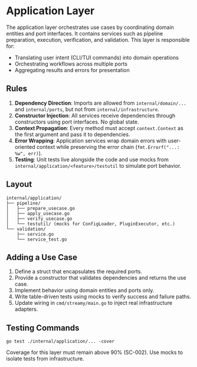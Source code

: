 # Application Layer

The application layer orchestrates use cases by coordinating domain entities and port interfaces. It contains services such as pipeline preparation, execution, verification, and validation. This layer is responsible for:

- Translating user intent (CLI/TUI commands) into domain operations
- Orchestrating workflows across multiple ports
- Aggregating results and errors for presentation

## Rules

1. **Dependency Direction**: Imports are allowed from `internal/domain/...` and `internal/ports`, but not from `internal/infrastructure`.
2. **Constructor Injection**: All services receive dependencies through constructors using port interfaces. No global state.
3. **Context Propagation**: Every method must accept `context.Context` as the first argument and pass it to dependencies.
4. **Error Wrapping**: Application services wrap domain errors with user-oriented context while preserving the error chain (`fmt.Errorf("...: %w", err)`).
5. **Testing**: Unit tests live alongside the code and use mocks from `internal/application/<feature>/testutil` to simulate port behavior.

## Layout

```
internal/application/
├── pipeline/
│   ├── prepare_usecase.go
│   ├── apply_usecase.go
│   ├── verify_usecase.go
│   └── testutil/ (mocks for ConfigLoader, PluginExecutor, etc.)
└── validation/
    ├── service.go
    └── service_test.go
```

## Adding a Use Case

1. Define a struct that encapsulates the required ports.
2. Provide a constructor that validates dependencies and returns the use case.
3. Implement behavior using domain entities and ports only.
4. Write table-driven tests using mocks to verify success and failure paths.
5. Update wiring in `cmd/streamy/main.go` to inject real infrastructure adapters.

## Testing Commands

```
go test ./internal/application/... -cover
```

Coverage for this layer must remain above 90% (SC-002). Use mocks to isolate tests from infrastructure.

